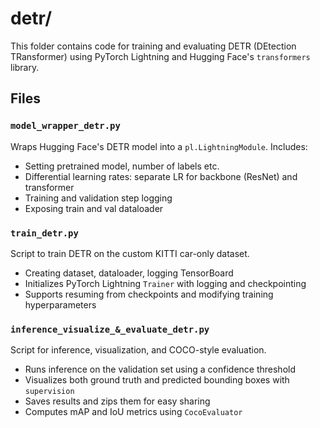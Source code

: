 # detr/

This folder contains code for training and evaluating DETR (DEtection TRansformer) using PyTorch Lightning and Hugging Face's `transformers` library.

## Files

### `model_wrapper_detr.py`

Wraps Hugging Face's DETR model into a `pl.LightningModule`. Includes:
- Setting pretrained model, number of labels etc.
- Differential learning rates: separate LR for backbone (ResNet) and transformer
- Training and validation step logging
- Exposing train and val dataloader

### `train_detr.py`

Script to train DETR on the custom KITTI car-only dataset.
- Creating dataset, dataloader, logging TensorBoard
- Initializes PyTorch Lightning `Trainer` with logging and checkpointing
- Supports resuming from checkpoints and modifying training hyperparameters

### `inference_visualize_&_evaluate_detr.py`

Script for inference, visualization, and COCO-style evaluation.
- Runs inference on the validation set using a confidence threshold
- Visualizes both ground truth and predicted bounding boxes with `supervision`
- Saves results and zips them for easy sharing
- Computes mAP and IoU metrics using `CocoEvaluator`

